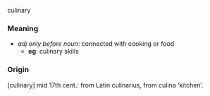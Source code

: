 culinary
### Meaning
+ _adj only before noun_: connected with cooking or food
	+ __eg__: culinary skills

### Origin

[culinary] mid 17th cent.: from Latin culinarius, from culina ‘kitchen’.
